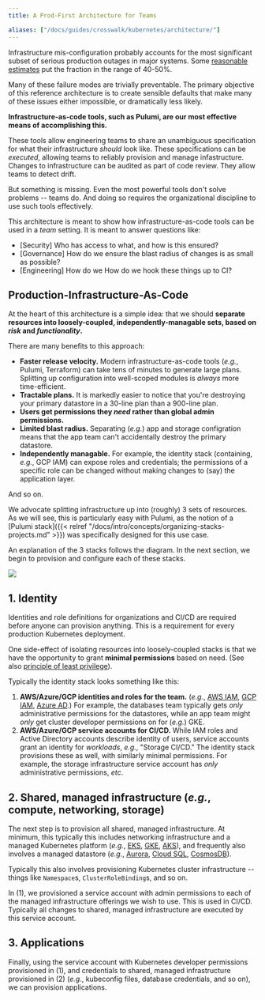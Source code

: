```yaml
---
title: A Prod-First Architecture for Teams

aliases: ["/docs/guides/crosswalk/kubernetes/architecture/"]
---
```


Infrastructure mis-configuration probably accounts for the most significant subset of serious
production outages in major systems. Some [reasonable estimates][post-mortems] put the fraction in
the range of 40-50%.

Many of these failure modes are trivially preventable. The primary objective of this reference
architecture is to create sensible defaults that make many of these issues either impossible, or
dramatically less likely.

**Infrastructure-as-code tools, such as Pulumi, are our most effective means of accomplishing
this.**

These tools allow engineering teams to share an unambiguous specification for what their
infrastructure _should_ look like. These specifications can be _executed_, allowing teams to
reliably provision and manage infastructure. Changes to infrastructure can be audited as part of
code review. They allow teams to detect drift.

But something is missing. Even the most powerful tools don't solve problems -- teams do. And doing
so requires the organizational discipline to use such tools effectively.

This architecture is meant to show how infrastructure-as-code tools can be used in a _team_ setting.
It is meant to answer questions like:

* [Security] Who has access to what, and how is this ensured?
* [Governance] How do we ensure the blast radius of changes is as small as possible?
* [Engineering] How do we How do we hook these things up to CI?

## Production-Infrastructure-As-Code

At the heart of this architecture is a simple idea: that we should **separate resources into
loosely-coupled, independently-managable sets, based on _risk_ and _functionality_.**

There are many benefits to this approach:

* **Faster release velocity.** Modern infrastructure-as-code tools (_e.g._, Pulumi, Terraform) can
  take tens of minutes to generate large plans. Splitting up configuration into well-scoped modules
  is _always_ more time-efficient.
* **Tractable plans.** It is markedly easier to notice that you're destroying your primary datastore
  in a 30-line plan than a 900-line plan.
* **Users get permissions they _need_ rather than global admin permissions.**
* **Limited blast radius.** Separating (_e.g._) app and storage configration means that the app team
  can't accidentally destroy the primary datastore.
* **Independently managable.** For example, the identity stack (containing, _e.g._, GCP IAM) can
  expose roles and credentials; the permissions of a specific role can be changed without making
  changes to (say) the application layer.

And so on.

We advocate splitting infrastructure up into (roughly) 3 sets of resources. As we will see, this is
particularly easy with Pulumi, as the notion of a [Pulumi
stack]({{< relref "/docs/intro/concepts/organizing-stacks-projects.md" >}}) was specifically designed for
this use case.

An explanation of the 3 stacks follows the diagram. In the next section, we begin to provision and
configure each of these stacks.

<img src="/images/docs/k8s-the-prod-way/kube-arch.png">

## 1. Identity

Identities and role definitions for organizations and CI/CD are required before anyone can provision
anything. This is a requirement for every production Kubernetes deployment.

One side-effect of isolating resources into loosely-coupled stacks is that we
have the opportunity to grant **minimal permissions** based on need. (See also
[principle of least
privilege](https://en.m.wikipedia.org/wiki/Principle_of_least_privilege)).

Typically the identity stack looks something like this:

1. **AWS/Azure/GCP identities and roles for the team.** (_e.g._, [AWS IAM][aws-iam], [GCP
   IAM][gcp-iam], [Azure AD][azure-ad].) For example, the databases team typically gets _only_
   administrative permissions for the datastores, while an app team might _only_ get cluster
   developer permissions on for (_e.g._) GKE.
1. **AWS/Azure/GCP service accounts for CI/CD.** While IAM roles and Active Directory accounts
   describe identity of users, service accounts grant an identity for _workloads_, _e.g._, "Storage
   CI/CD." The identity stack provisions these as well, with similarly minimal permissions. For
   example, the storage infrastructure service account has _only_ administrative permissions, _etc_.

## 2. Shared, managed infrastructure (_e.g._, compute, networking, storage)

The next step is to provision all shared, managed infrastructure. At minimum, this typically this
includes networking infrastructure and a managed Kubernetes platform (_e.g._, [EKS][eks],
[GKE][gke], [AKS][aks]), and frequently also involves a managed datastore (_e.g._, [Aurora][aurora],
[Cloud SQL][cloud-sql], [CosmosDB][cosmos-db]).

Typically this also involves provisioning Kubernetes cluster infrastructure -- things like
`Namespace`s, `ClusterRoleBinding`s, and so on.

In (1), we provisioned a service account with admin permissions to each of the managed
infrastructure offerings we wish to use. This is used in CI/CD. Typically all changes to shared,
managed infrastructure are executed by this service account.

## 3. Applications

Finally, using the service account with Kubernetes developer permissions provisioned in (1), and
credentials to shared, managed infrastructure provisioned in (2) (_e.g._, kubeconfig files, database
credentials, and so on), we can provision applications.



[post-mortems]: https://danluu.com/postmortem-lessons/

[aws-iam]: https://aws.amazon.com/iam/
[gcp-iam]: https://cloud.google.com/iam/
[azure-ad]: https://azure.microsoft.com/en-us/services/active-directory/

[eks]: https://aws.amazon.com/eks/
[gke]: https://cloud.google.com/kubernetes-engine/
[aks]: https://docs.microsoft.com/en-us/azure/aks/

[aurora]: https://aws.amazon.com/rds/aurora/
[cloud-sql]: https://cloud.google.com/sql/
[cosmos-db]: https://azure.microsoft.com/en-us/services/cosmos-db/
